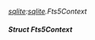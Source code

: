 _[sqlite](../../modules/sqlite/sqlite-module.md):[sqlite](../../modules/sqlite/sqlite-module.md).Fts5Context_
##### Struct Fts5Context
